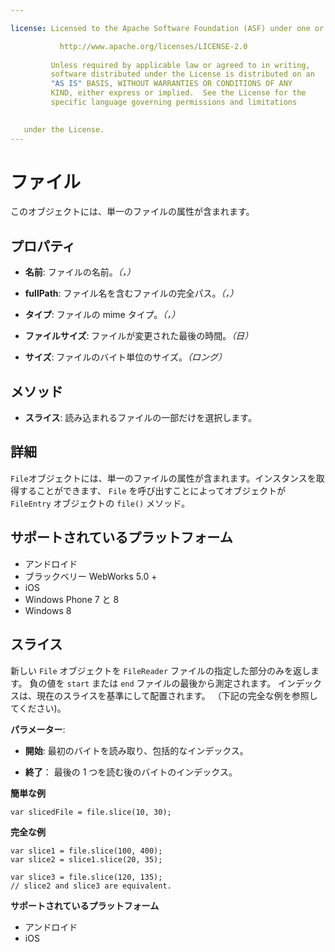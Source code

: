 ```yaml
---

license: Licensed to the Apache Software Foundation (ASF) under one or more contributor license agreements. See the NOTICE file distributed with this work for additional information regarding copyright ownership. The ASF licenses this file to you under the Apache License, Version 2.0 (the "License"); you may not use this file except in compliance with the License. You may obtain a copy of the License at

           http://www.apache.org/licenses/LICENSE-2.0
    
         Unless required by applicable law or agreed to in writing,
         software distributed under the License is distributed on an
         "AS IS" BASIS, WITHOUT WARRANTIES OR CONDITIONS OF ANY
         KIND, either express or implied.  See the License for the
         specific language governing permissions and limitations
    

   under the License.
---
```


# ファイル

このオブジェクトには、単一のファイルの属性が含まれます。

## プロパティ

*   **名前**: ファイルの名前。*（，）*

*   **fullPath**: ファイル名を含むファイルの完全パス。*（，）*

*   **タイプ**: ファイルの mime タイプ。*（，）*

*   **ファイルサイズ**: ファイルが変更された最後の時間。*（日）*

*   **サイズ**: ファイルのバイト単位のサイズ。*（ロング）*

## メソッド

*   **スライス**: 読み込まれるファイルの一部だけを選択します。

## 詳細

`File`オブジェクトには、単一のファイルの属性が含まれます。インスタンスを取得することができます、 `File` を呼び出すことによってオブジェクトが `FileEntry` オブジェクトの `file()` メソッド。

## サポートされているプラットフォーム

*   アンドロイド
*   ブラックベリー WebWorks 5.0 +
*   iOS
*   Windows Phone 7 と 8
*   Windows 8

## スライス

新しい `File` オブジェクトを `FileReader` ファイルの指定した部分のみを返します。 負の値を `start` または `end` ファイルの最後から測定されます。 インデックスは、現在のスライスを基準にして配置されます。 （下記の完全な例を参照してください)。

**パラメーター**:

*   **開始**: 最初のバイトを読み取り、包括的なインデックス。

*   **終了**： 最後の 1 つを読む後のバイトのインデックス。

**簡単な例**

    var slicedFile = file.slice(10, 30);
    

**完全な例**

    var slice1 = file.slice(100, 400);
    var slice2 = slice1.slice(20, 35);
    
    var slice3 = file.slice(120, 135);
    // slice2 and slice3 are equivalent.
    

**サポートされているプラットフォーム**

*   アンドロイド
*   iOS